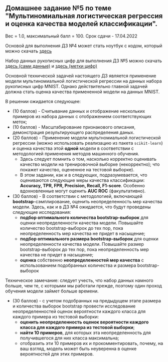 ## Домашнее задание №5 по теме "Мультиномиальная логистическая регрессия и оценка качества моделей классификации".

Вес = 1.0, максимальный балл = 100. Срок сдачи - 17.04.2022



Основой для выполнения ДЗ №4 может стать ноутбук с кодом, который можно скачать [здесь](https://github.com/MKrinitskiy/ML4ES1-F2021-S2022/blob/master/HW05/MNIST_classification_MLR.ipynb)

Набор данных рукописных цифр для выполнения ДЗ №5 можно скачать [здесь (сами данные)](https://ml4es.ru/ml4es_course_content/Lect12/MNIST_data/mnist_data.npy) и [здесь (метки цифр)](https://ml4es.ru/ml4es_course_content/Lect12/MNIST_data/mnist_labels.npy)

Основной технической задачей настоящего ДЗ является применение модели мультиномиальной логистической регрессии на данных набора рукописных цифр MNIST. Однако действительно главной задачей должна стать оценка качества примененной модели на данных MNIST.

В решении ожидается следующее:

- (10 баллов) - Считывание данных и отображение нескольких примеров из набора данных с отображением соответствующих меток;
- (10 баллов) - Масштабирование признакового описания, демонстрация результирующего распределения даных.
- (20 баллов) - Применение модели мультномиальной логистической регрессии (можно использовать реализацию из пакета `scikit-learn`) и оценка качества этой **одной** модели в соответствии с методологией применения методов машинного обучения.
  - Здесь следует помнить о том, насколько корректно оценивать качество модели на тренировочной выборке (некорректно); что покажет качество, оцененное на тестовой выборке).
  - В этом задании, как и в следующих, подразумевается, что оцениваются следующие меры качества классификации: **Accuracy, TPR, FPR, Precision, Recall, F1-score**. Особенно вдохновленные могут оценить **AUC ROC** (факультативно).
- (30 баллов) - В соответствии с методологией, включающей **bootstrap**-сэмплирование, оценить неопределенность мер качества модели. Здесь, как и в ДЗ №4 ожидается, что будут проведены следующие исследования:
  - **подбор оптимального количества bootstrap-выборок** для оценки неопределенности качества модели. Повышайте количество bootstrap-выборок до тех пор, пока неопределенность мер качества не придет в насыщение;
  - **подбор оптимального размера bootstrap-выборок** для оценки неопределенности качества модели. Повышайте размер bootstrap-выборок до тех пор, пока неопределенность мер качества не придет в насыщение;
  - **оценка** собственно **неопределенностей мер качества** с использованием подобранных количества и размера bootstrap-выборок

Техническое замечание: следует учесть, что набор данных намного больше, чем те, с которыми мы работали прежде, поэтому один проход обучения модели займет больше времени.

- (30 баллов) - с учетом подобранных на предыдущем этапе размера и количества выборок bootstrap провести исследование неопределенностей оценок вероятности каждого класса для каждого примера из тестовой выборки:
  - **оценить неопределенность оценок вероятности каждого класса для каждого примера из тестовой выборки**;
  - **найти 10 примеров**, для которых эта неопределенность для получившегося для них класса максимальна;
  - отобразить эти 10 примеров их и прокомментировать, почему, на ваш взгляд, модель может быть неуверенна в оценке вероятностей для этих примеров.